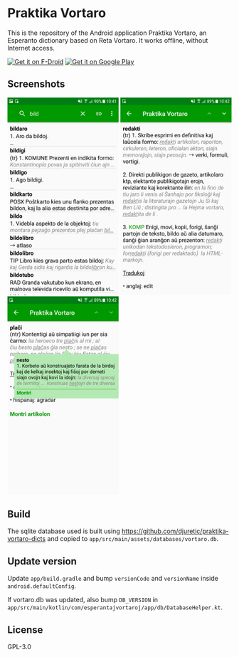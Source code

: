 # Praktika Vortaro

This is the repository of the Android application Praktika Vortaro, an Esperanto dictionary based on Reta Vortaro. It works offline, without Internet access. 

[<img src="https://fdroid.gitlab.io/artwork/badge/get-it-on.png"
     alt="Get it on F-Droid"
     height="80">](https://f-droid.org/packages/com.esperantajvortaroj.app/)
[<img src="https://play.google.com/intl/en_us/badges/images/generic/en-play-badge.png"
     alt="Get it on Google Play"
     height="80">](https://play.google.com/store/apps/details?id=com.esperantajvortaroj.app)

## Screenshots

<p float="left">
<img src="metadata/en-US/images/phoneScreenshots/1.png" alt="Search word" width="250" />
<img src="metadata/en-US/images/phoneScreenshots/2.png" alt="Definition" width="250" />
<img src="metadata/en-US/images/phoneScreenshots/3.png" alt="Word definition popup" width="250" />
</p>

## Build

The sqlite database used is built using https://github.com/djuretic/praktika-vortaro-dicts and copied to `app/src/main/assets/databases/vortaro.db`.

## Update version

Update `app/build.gradle` and bump `versionCode` and `versionName` inside `android.defaultConfig`.

If vortaro.db was updated, also bump `DB_VERSION` in `app/src/main/kotlin/com/esperantajvortaroj/app/db/DatabaseHelper.kt`.

## License

GPL-3.0
